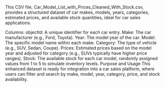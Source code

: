 This CSV file, Car_Model_List_with_Prices_Cleaned_With_Stock.csv, provides a structured dataset of car makes, models, years, categories, estimated prices, and available stock quantities, ideal for car sales applications.

Columns:
objectId: A unique identifier for each car entry.
Make: The car manufacturer (e.g., Ford, Toyota).
Year: The model year of the car.
Model: The specific model name within each make.
Category: The type of vehicle (e.g., SUV, Sedan, Coupe).
Prices: Estimated prices based on the model year and adjusted for category (e.g., SUVs typically have higher price ranges).
Stock: The available stock for each car model, randomly assigned values from 1 to 5 to simulate inventory levels.
Purpose and Usage
This enhanced dataset is ready for integration into a car sales platform, where users can filter and search by make, model, year, category, price, and stock availability.
